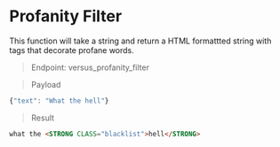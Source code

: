 # Profanity Filter

This function will take a string and return a HTML formattted string with tags that decorate profane words.


> Endpoint: versus_profanity_filter

> Payload

``` javascript
{"text": "What the hell"}
```

> Result
``` html
what the <STRONG CLASS="blacklist">hell</STRONG>
```


